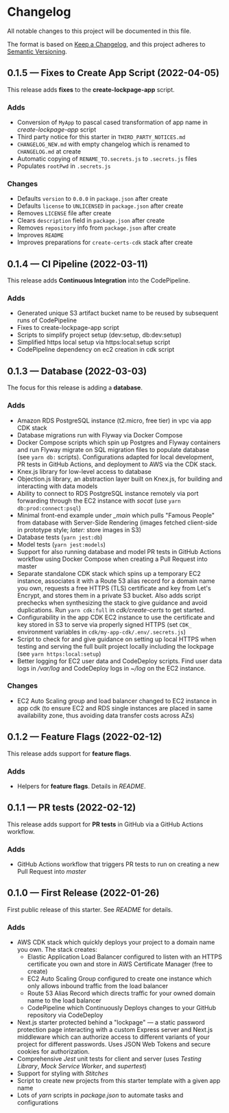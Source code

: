 # Changelog

All notable changes to this project will be documented in this file.

The format is based on [Keep a Changelog](https://keepachangelog.com/en/1.0.0/), and this project adheres to [Semantic Versioning](https://semver.org/spec/v2.0.0.html).

## 0.1.5 — Fixes to Create App Script (2022-04-05)

This release adds **fixes** to the **create-lockpage-app** script.

### Adds

* Conversion of `MyApp` to pascal cased transformation of app name in *create-lockpage-app* script
* Third party notice for this starter in `THIRD_PARTY_NOTICES.md`
* `CHANGELOG_NEW.md` with empty changelog which is renamed to `CHANGELOG.md` at create
* Automatic copying of `RENAME_TO.secrets.js` to `.secrets.js` files
* Populates `rootPwd` in `.secrets.js`

### Changes

* Defaults `version` to `0.0.0` in `package.json` after create
* Defaults `license` to `UNLICENSED` in `package.json` after create
* Removes `LICENSE` file after create
* Clears `description` field in `package.json` after create
* Removes `repository` info from `package.json` after create
* Improves `README`
* Improves preparations for `create-certs-cdk` stack after create

## 0.1.4 — CI Pipeline (2022-03-11)

This release adds **Continuous Integration** into the CodePipeline.

### Adds

* Generated unique S3 artifact bucket name to be reused by subsequent runs of CodePipeline
* Fixes to create-lockpage-app script
* Scripts to simplify project setup (dev:setup, db:dev:setup)
* Simplified https local setup via https:local:setup script
* CodePipeline dependency on ec2 creation in cdk script

## 0.1.3 — Database (2022-03-03)

The focus for this release is adding a **database**.

### Adds

* Amazon RDS PostgreSQL instance (t2.micro, free tier) in vpc via app CDK stack
* Database migrations run with Flyway via Docker Compose
* Docker Compose scripts which spin up Postgres and Flyway containers and run Flyway migrate on SQL migration files to populate database (see `yarn db:` scripts). Configurations adapted for local development, PR tests in GitHub Actions, and deployment to AWS via the CDK stack.
* Knex.js library for low-level access to database
* Objection.js library, an abstraction layer built on Knex.js, for building and interacting with data models
* Ability to connect to RDS PostgreSQL instance remotely via port forwarding through the EC2 instance with *socat* (use `yarn db:prod:connect:psql`)
* Minimal front-end example under *_main* which pulls "Famous People" from database with Server-Side Rendering (images fetched client-side in prototype style; *later:* store images in S3)
* Database tests (`yarn jest:db`)
* Model tests (`yarn jest:models`)
* Support for also running database and model PR tests in GitHub Actions workflow using Docker Compose when creating a Pull Request into master
* Separate standalone CDK stack which spins up a temporary EC2 instance, associates it with a Route 53 alias record for a domain name you own, requests a free HTTPS (TLS) certificate and key from Let's Encrypt, and stores them in a private S3 bucket. Also adds script prechecks when synthesizing the stack to give guidance and avoid duplications. Run `yarn cdk:full` in *cdk/create-certs* to get started.
* Configurability in the app CDK EC2 instance to use the certificate and key stored in S3 to serve via properly signed HTTPS (set `CDK_` environment variables in `cdk/my-app-cdk/.env/.secrets.js`)
* Script to check for and give guidance on setting up local HTTPS when testing and serving the full built project locally including the lockpage (see `yarn https:local:setup`)
* Better logging for EC2 user data and CodeDeploy scripts. Find user data logs in */var/log* and CodeDeploy logs in *~/log* on the EC2 instance.

### Changes

* EC2 Auto Scaling group and load balancer changed to EC2 instance in app cdk (to ensure EC2 and RDS single instances are placed in same availability zone, thus avoiding data transfer costs across AZs)

## 0.1.2 — Feature Flags (2022-02-12)

This release adds support for **feature flags**.

### Adds

* Helpers for **feature flags**. Details in *README*.

## 0.1.1 — PR tests (2022-02-12)

This release adds support for **PR tests** in GitHub via a GitHub Actions workflow.

### Adds

* GitHub Actions workflow that triggers PR tests to run on creating a new Pull Request into *master*

## 0.1.0 — First Release (2022-01-26)

First public release of this starter. See *README* for details.

### Adds

* AWS CDK stack which quickly deploys your project to a domain name you own. The stack creates:
  * Elastic Application Load Balancer configured to listen with an HTTPS certificate you own and store in AWS Certificate Manager (free to create)
  * EC2 Auto Scaling Group configured to create one instance which only allows inbound traffic from the load balancer
  * Route 53 Alias Record which directs traffic for your owned domain name to the load balancer
  * CodePipeline which Continuously Deploys changes to your GitHub repository via CodeDeploy
* Next.js starter protected behind a "lockpage" — a static password protection page interacting with a custom Express server and Next.js middleware which can authorize access to different variants of your project for different passwords. Uses JSON Web Tokens and secure cookies for authorization. 
* Comprehensive *Jest* unit tests for client and server (uses *Testing Library*, *Mock Service Worker*, and *supertest*)
* Support for styling with *Stitches*
* Script to create new projects from this starter template with a given app name
* Lots of *yarn* scripts in *package.json* to automate tasks and configurations
